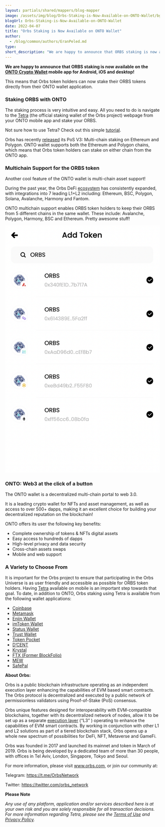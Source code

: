 ```yaml
---
layout: partials/shared/mappers/blog-mapper
image: /assets/img/blog/Orbs-Staking-is-Now-Available-on-ONTO-Wallet/bg.jpg
blogUrl: Orbs-Staking-is-Now-Available-on-ONTO-Wallet
date: 2022-04-07
title: "Orbs Staking is Now Available on ONTO Wallet"
author:
  - /blog/common/authors/EranPeled.md
type:
short_description: "We are happy to announce that ORBS staking is now available on the ONTO Crypto Wallet mobile app for Android, iOS and desktop!"
---
```


**We are happy to announce that ORBS staking is now available on the [ONTO Crypto Wallet](https://onto.app/en/) mobile app for Android, iOS and desktop!**

This means that Orbs token holders can now stake their ORBS tokens directly from their ONTO wallet application.


### Staking ORBS with ONTO

The staking process is very intuitive and easy. All you need to do is navigate to the [Tetra](https://staking.orbs.network/) (the official staking wallet of the Orbs project) webpage from your ONTO mobile app and stake your ORBS. 

Not sure how to use Tetra? Check out this simple [tutorial](https://www.orbs.com/tetra-orbs-staking-wallet-tutorial/).

Orbs has recently [released](https://www.orbs.com/PolygonStakingDate/) its PoS V3: Multi-chain staking on Ethereum and Polygon. ONTO wallet supports both the Ethereum and Polygon chains, which means that Orbs token holders can stake on either chain from the ONTO app.



### Multichain Support for the ORBS token

Another cool feature of the ONTO wallet is multi-chain asset support!

During the past year, the Orbs DeFi [ecosystem](https://www.orbs.com/ecosystem/) has consistently expanded, with integrations into 7 leading L1+L2 including: Ethereum, BSC, Polygon, Solana, Avalanche, Harmony and Fantom.

ONTO multichain support enables ORBS token holders to keep their ORBS from 5 different chains in the same wallet. These include: Avalanche, Polygon, Harmony, BSC and Ethereum. Pretty awesome stuff!

![Orbs](/assets/img/blog/Orbs-Staking-is-Now-Available-on-ONTO-Wallet/image1.png)


### ONTO: Web3 at the click of a button

The ONTO wallet is a decentralized multi-chain portal to web 3.0.

It is a leading crypto wallet for NFTs and asset management, as well as access to over 500+ dapps, making it an excellent choice for building your decentralized reputation on the blockchain!

ONTO offers its user the following key benefits:

- Complete ownership of tokens & NFTs digital assets
- Easy access to hundreds of dapps
- High-level privacy and data security
- Cross-chain assets swaps
- Mobile and web support

### A Variety to Choose From

It is important for the  Orbs project to ensure that participating in the Orbs Universe is as user friendly and 
accessible as possible for ORBS token holders. Having [Tetra](https://staking.orbs.network/) available on mobile is an important step
towards that goal. To date, in addition to ONTO, Orbs staking using Tetra is available from the following 
wallet applications:
 
- [Coinbase](https://www.orbs.com/orbs-staking-is-now-available-on-the-coinbase-wallet-mobile-app)
- [Metamask](https://www.orbs.com/orbs-swaps-and-staking-now-available-on-metamask-wallet)
- [Enjin Wallet](https://www.orbs.com/tetra-staking-wallet-by-orbs-now-on-mobile)
- [imToken Wallet](https://www.orbs.com/orbs-tetra-staking-is-now-available-on-imtoken-wallet)
- [Status Wallet](https://www.orbs.com/orbs-staking-is-now-available-on-the-status-wallet-mobile-app)
- [Trust Wallet](https://www.orbs.com/orbs-staking-is-now-available-on-the-trust-wallet-mobile)
- [Token Pocket](https://www.orbs.com/orbs-staking-is-now-available-on-token-pocket-wallet-mobile-app)
- [D’CENT](https://www.orbs.com/orbs-staking-is-now-available-on-dcent-wallet-mobile-app/)
- [Krystal](https://www.orbs.com/orbs-and-krystal-announce-a-partnership-focused-on-defi/)
- [FTX (Former BlockFolio)](https://www.orbs.com/orbs-is-now-available-on-blockfolio/)
- [MEW](https://play.google.com/store/apps/details?id=com.myetherwallet.mewwallet&hl=en&gl=US)
- [SafePal](https://www.orbs.com/Orbs-Staking-is-Now-Available-on-the-SafePal-Crypto-Wallet/)


<div class='line-separator'> </div>


**About Orbs:**


Orbs is a public blockchain infrastructure operating as an independent execution layer enhancing the capabilities of EVM based smart contracts. The Orbs protocol is decentralized and executed by a public network of permissionless validators using Proof-of-Stake (PoS) consensus.

Orbs unique features designed for interoperability with EVM-compatible blockchains, together with its decentralized network of nodes, allow it to be set up as a separate [execution layer](https://www.orbs.com/How-Orbs-Hybrid-Architecture-Is-Becoming-a-Game-Changer-in-DeFi/) (“L3” ) operating to enhance the capabilities of EVM smart contracts. By working in conjunction with other L1 and L2 solutions as part of a tiered blockchain stack, Orbs opens up a whole new spectrum of possibilities for DeFi, NFT, Metaverse and GameFi.

Orbs was founded in 2017 and launched its mainnet and token in March of 2019. Orbs is being developed by a dedicated team of more than 30 people, with offices in Tel Aviv, London, Singapore, Tokyo and Seoul.

For more information, please visit www.orbs.com, or join our community at:

Telegram: https://t.me/OrbsNetwork

Twitter: https://twitter.com/orbs_network


<div class='line-separator'> </div>

**Please Note**

_Any use of any platform, application and/or services described here is at your own risk and you are solely responsible for all transaction decisions. For more information regarding Tetra, please see the [Terms of Use](https://staking.orbs.network/34ddbf2e660b9b7d284130e8444f09be.pdf) and [Privacy Policy](https://staking.orbs.network/bf7dd07efc692312eb717f6d2c367392.pdf)._
